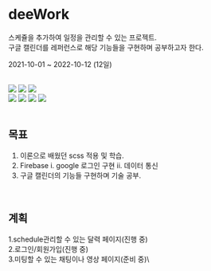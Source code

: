 <br>

<h1>deeWork</h1>

스케쥴을 추가하여 일정을 관리할 수 있는 프로젝트.<br>
구글 캘린더를 레퍼런스로 해당 기능들을 구현하며 공부하고자 한다.
<br>

<span>2021-10-01 ~ 2022-10-12 (12일)</span>

<br>

<div> 
  <img src="https://img.shields.io/badge/scss-CC6699?style=for-the-badge&logo=sass&logoColor=white"> 
  <img src="https://img.shields.io/badge/react-%2320232a.svg?style=for-the-badge&logo=react&logoColor=%2361DAFB"> 
  <img src="https://img.shields.io/badge/Firebase-039BE5?style=for-the-badge&logo=Firebase&logoColor=white">
  <br>
  <img src="https://img.shields.io/badge/github-181717?style=for-the-badge&logo=github&logoColor=white">
  <img src="https://img.shields.io/badge/git-F05032?style=for-the-badge&logo=git&logoColor=white">
  <img src="https://img.shields.io/badge/figma-F24E1E?style=for-the-badge&logo=figma&logoColor=white">
  <img src="https://img.shields.io/badge/notion-eeeeee?style=for-the-badge&logo=notion&logoColor=black">
</div>

<br>

## 목표

1. 이론으로 배웠던 scss 적용 및 학습.
2. Firebase
   i. google 로그인 구현
   ii. 데이터 통신
3. 구글 캘린더의 기능들 구현하며 기술 공부.

<br>

## 계획

1.schedule관리할 수 있는 달력 페이지(진행 중)\
2.로그인/회원가입(진행 중)\
3.미팅할 수 있는 채팅이나 영상 페이지(준비 중)\
